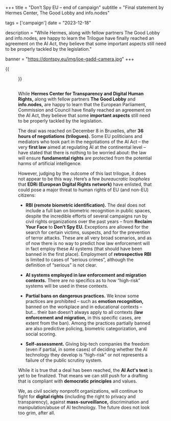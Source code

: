 +++
title = "Don’t Spy EU – end of campaign"
subtitle = "Final statement by Hermes Center, The Good Lobby and info.nodes"

tags = ['campaign']
date = "2023-12-18"

description = "While Hermes, along with fellow partners The Good Lobby and info.nodes, are happy to learn the Trilogue have finally reached an agreement on the AI Act, they believe that some important aspects still need to be properly tackled by the legislation."

banner = "https://dontspy.eu/img/joe-gadd-camera.jpg"
+++

{{<figure src="/img/joe-gadd-camera.jpg" >}}

## 

While **Hermes Center for Transparency and Digital Human Rights,** along with fellow partners **The Good Lobby** and **info.nodes,** are happy to learn that the European Parliament, Commission and Council have finally reached an agreement on the AI Act, they believe that some **important aspects** still need to be properly tackled by the legislation.

The deal was reached on December 8 in Bruxelles, after **36 hours of negotiations (trilogues).** Some EU politicians and mediators who took part in the negotiations of the AI Act – the very **first law** aimed at regulating AI at the continental level – have stated that there is nothing to be worried about: the law will ensure **fundamental rights** are protected from the potential harms of artificial intelligence.

However, judging by the outcome of this last trilogue, it does not appear to be this way. Here’s a few _bureaucratic loopholes_ that **EDRi (European Digital Rights network)** have enlisted, that could pose a major threat to human rights of EU (and non-EU) citizens:

- **RBI (remote biometric identification).** The deal does not include a full ban on biometric recognition in public spaces, despite the incredible efforts of several campaigns run by civil rights organizations over the past years – from **Reclaim Your Face** to **Don’t Spy EU.** Exceptions are allowed for the search for certain victims, suspects, and for the prevention of terror attacks. These are all very broad scenarios, and as of now there is no way to predict how law enforcement will in fact employ these AI systems (that should have been banned in the first place). Employment of **retrospective RBI** is limited to cases of “serious crimes”, although the definition of “serious” is not clear.

- **AI systems employed in law enforcement and migration contexts.** There are no specifics as to how “high-risk” systems will be used in these contexts.

- **Partial bans on dangerous practices.** We know some practices are prohibited – such as **emotion recognition,** banned on the workplace and in educational contexts – but… their ban doesn’t always apply to all contexts (**law enforcement and migration,** in this specific cases, are extent from the ban). Among the practices partially banned are also predictive policing, biometric categorization, and social scoring.

- **Self-assessment.** Giving big-tech companies the freedom (even if partial, in some cases) of deciding whether the AI technology they develop is “high-risk” or not represents a failure of the public scrutiny system.

While it is true that a deal has been reached, the **AI Act's text** is yet to be finalized. That means we can still push for a drafting that is compliant with **democratic principles** and values.

We, as civil society nonprofit organizations, will continue to fight for **digital rights** (including the right to privacy and transparency), against **mass-surveillance,** discrimination and manipulation/abuse of AI technology. The future does not look too grim, after all.
